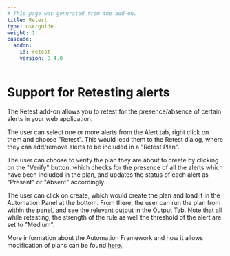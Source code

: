 ```yaml
---
# This page was generated from the add-on.
title: Retest
type: userguide
weight: 1
cascade:
  addon:
    id: retest
    version: 0.4.0
---
```


# Support for Retesting alerts

The Retest add-on allows you to retest for the presence/absence of certain alerts in your web application.

The user can select one or more alerts from the Alert tab, right click on them and choose "Retest".
This would lead them to the Retest dialog, where they can add/remove alerts to be included in a "Retest Plan".

The user can choose to verify the plan they are about to create by clicking on the "Verify" button, which checks
for the presence of all the alerts which have been included in the plan, and updates the status of each alert as
"Present" or "Absent" accordingly.

The user can click on create, which would create the plan and load it in the Automation Panel at the bottom.
From there, the user can run the plan from within the panel, and see the relevant output in the Output Tab. Note that
all while retesting, the strength of the rule as well the threshold of the alert are set to "Medium".

More information about the Automation Framework and how it allows modification of plans can be found
[here.](/docs/desktop/addons/automation-framework/)
